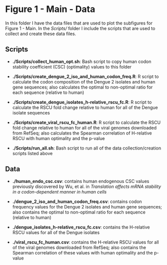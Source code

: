 # Figure 1 - Main - Data

In this folder I have the data files that are used to plot the subfigures for
Figure 1 - Main. In the *Scripts/* folder I include the scripts that are used to
collect and create these data files.

## Scripts

+ **./Scripts/collect_human_opt.sh**: Bash script to copy human codon stability
coefficient (CSC) (optimality) values to this folder

+ **./Scripts/create_dengue_2_iso_and_human_codon_freq.R**: R script to calculate the
codon composition of the Dengue 2 isolates and human gene sequences; also calculates the
optimal to non-optimal ratio for each sequence (relative to human)

+ **./Scripts/create_dengue_isolates_h-relative_rscu_fc.R**: R script to calculate the
RSCU fold change relative to human for all of the Dengue isolate sequences

+ **./Scripts/create_viral_rscu_fc_human.R**: R script to calculate the RSCU fold change
relative to human for all of the viral genomes downloaded from RefSeq; also calculates the
Spearman correlation of H-relative RSCU with human optimality and the p-value

+ **./Scripts/run_all.sh**: Bash script to run all of the data collection/creation scripts
listed above

## Data

+ **./human_endo_csc.csv**: contains human endogenous CSC values previously discovered by
Wu, et al. in *Translation affects mRNA stability in a codon-dependent manner in human cells*

+ **./dengue_2_iso_and_human_codon_freq.csv**: contains codon frequency values for the Dengue
2 isolates and human gene sequences; also contains the optimal to non-optimal ratio for each
sequence (relative to human)

+ **./dengue_isolates_h-relative_rscu_fc.csv**: contains the H-relative RSCU values for all of
the Dengue isolates

+ **./viral_rscu_fc_human.csv**: contains the H-relative RSCU values for all of the viral
genomes downloaded from RefSeq; also contains the Spearman correlation of these values with
human optimality and the p-value
